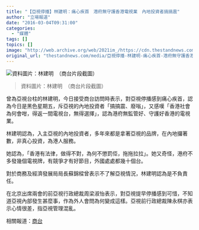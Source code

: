 ```yaml
---
title: "【亞視停播】林建明：痛心疾首　港府無守護香港電視業　內地投資者搞搞震"
author: "立場報道"
date: "2016-03-04T09:31:00"
categories:
  - "媒體"
tags: []
topics: []
image: "http://web.archive.org/web/2021im_/https://cdn.thestandnews.com/media/photos/cache/Screen20Shot202016-03-0420at209.21.2320AM201_VBsQC_1200x0.png"
original_url: "thestandnews.com/media/亞視停播-林建明-痛心疾首-港府無守護香港電視業-內地投資者搞搞震"
---
```

![資料圖片：林建明　（商台片段截圖）](http://web.archive.org/web/2021im_/https://cdn.thestandnews.com/media/photos/cache/Screen20Shot202016-03-0420at209.21.2320AM201_VBsQC_1200x0.png)

> 資料圖片：林建明　（商台片段截圖）

曾為亞視台柱的林建明，今日接受商台訪問時表示，對亞視停播感到痛心疾首，認為今日是黑色星期五，斥亞視的內地投資者「搞搞震、廢嗡」，又感嘆「香港社會為何會咁，得返一間電視台，無得選擇」，認為港府無監管好、守護好香港的電視業。

林建明認為，入主亞視的內地投資者，多年來都是拿著亞視的品牌，在內地攞著數，非真心投資，為港人服務。

她認為，「香港有法律，做得不對，為何不懲罰佢，拖拖拉拉」。她又奇怪，港府不多發幾個電視牌，有競爭才有好節目，外國處處都幾十個台。

對於商務及經濟發展局局長蘇錦樑曾表示不了解亞視情況，林建明認為是不負責任。

在北京出席兩會的前亞視行政總裁周梁淑怡表示，對亞視提早停播感到可惜，不知道亞視內部發生甚麼事，作為外人會問為何變成這樣。亞視前行政總裁陳永棋亦表示心情很差，指亞視管理混亂。

相關報道：[商台](http://web.archive.org/web/20210629034432/http://www.881903.com/Page/ZH-TW/newsdetail.aspx?ItemId=858085&csid=261_341)